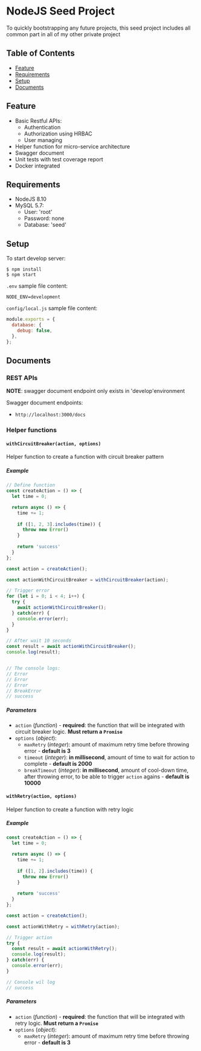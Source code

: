 # NodeJS Seed Project

To quickly bootstrapping any future projects, this seed project includes all common part in all of my other private project

## Table of Contents
- [Feature](#feature)
- [Requirements](#requirements)
- [Setup](#setup)
- [Documents](#documents)

## Feature
 
- Basic Restful APIs:
  - Authentication
  - Authorization using HRBAC
  - User managing
- Helper function for micro-service architecture
- Swagger document
- Unit tests with test coverage report
- Docker integrated

## Requirements

- NodeJS 8.10
- MySQL 5.7:
  - User: 'root'
  - Password: none
  - Database: 'seed'

## Setup

To start develop server:
````
$ npm install
$ npm start
````

`.env` sample file content:
````dotenv
NODE_ENV=development
````

`config/local.js` sample file content:
````javascript
module.exports = {
  database: {
    debug: false,
  },
};
````

## Documents

### REST APIs

**NOTE**: swagger document endpoint only exists in 'develop'environment

Swagger document endpoints:
- `http://localhost:3000/docs`

### Helper functions

#### `withCircuitBreaker(action, options)`

Helper function to create a function with circuit breaker pattern

##### Example

````javascript
// Define function
const createAction = () => {
  let time = 0;

  return async () => {
    time += 1;
    
    if ([1, 2, 3].includes(time)) {
      throw new Error()
    }
    
    return 'success'
  }
};

const action = createAction();

const actionWithCircuitBreaker = withCircuitBreaker(action);

// Trigger error
for (let i = 0; i < 4; i++) {
  try {
    await actionWithCircuitBreaker();
  } catch(err) {
    console.error(err);
  }
}

// After wait 10 seconds
const result = await actionWithCircuitBreaker();
console.log(result);


// The console logs:
// Error
// Error
// Error
// BreakError
// success
````

##### Parameters
- `action` (*function*) - **required**: the function that will be integrated with circuit breaker logic. **Must return a `Promise`**
- `options` (*object*):
  - `maxRetry` (*integer*): amount of maximum retry time before throwing error - **default is 3**
  - `timeout` (*integer*): **in millisecond**, amount of time to wait for action to complete - **default is 2000**
  - `breakTimeout` (*integer*): **in millisecond**, amount of cool-down time, after throwing error, to be able to trigger `action` agains - **default is 10000**

#### `withRetry(action, options)`

Helper function to create a function with retry logic

##### Example

````javascript
const createAction = () => {
  let time = 0;

  return async () => {
    time += 1;
    
    if ([1, 2].includes(time)) {
      throw new Error()
    }
    
    return 'success'
  }
};

const action = createAction();

const actionWithRetry = withRetry(action);

// Trigger action
try {
  const result = await actionWithRetry();
  console.log(result);
} catch(err) {
  console.error(err);
}

// Console wil log
// success
````
##### Parameters
- `action` (*function*) - **required**: the function that will be integrated with retry logic. **Must return a `Promise`**
- `options` (*object*):
  - `maxRetry` (*integer*): amount of maximum retry time before throwing error - **default is 3**
